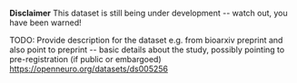 **Disclaimer** This dataset is still being under development -- watch out, you have been warned!

TODO: Provide description for the dataset e.g. from bioarxiv preprint and also point to preprint
-- basic details about the study, possibly pointing to pre-registration (if public or embargoed)
https://openneuro.org/datasets/ds005256
